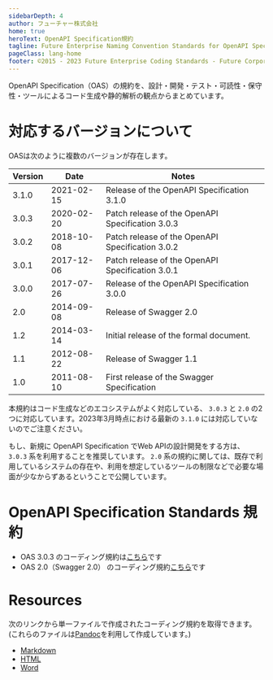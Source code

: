 ```yaml
---
sidebarDepth: 4
author: フューチャー株式会社
home: true
heroText: OpenAPI Specification規約
tagline: Future Enterprise Naming Convention Standards for OpenAPI Specification
pageClass: lang-home
footer: ©2015 - 2023 Future Enterprise Coding Standards - Future Corporation
---
```


OpenAPI Specification（OAS）の規約を、設計・開発・テスト・可読性・保守性・ツールによるコード生成や静的解析の観点からまとめています。

# 対応するバージョンについて

OASは次のように複数のバージョンが存在します。

| Version | Date       | Notes                                            |
|---------|------------|--------------------------------------------------|
| 3.1.0   | 2021-02-15 | Release of the OpenAPI Specification 3.1.0       |
| 3.0.3   | 2020-02-20 | Patch release of the OpenAPI Specification 3.0.3 |
| 3.0.2   | 2018-10-08 | Patch release of the OpenAPI Specification 3.0.2 |
| 3.0.1   | 2017-12-06 | Patch release of the OpenAPI Specification 3.0.1 |
| 3.0.0   | 2017-07-26 | Release of the OpenAPI Specification 3.0.0       |
| 2.0     | 2014-09-08 | Release of Swagger 2.0                           |
| 1.2     | 2014-03-14 | Initial release of the formal document.          |
| 1.1     | 2012-08-22 | Release of Swagger 1.1                           |
| 1.0     | 2011-08-10 | First release of the Swagger Specification       |

本規約はコード生成などのエコシステムがよく対応している、 `3.0.3` と `2.0` の2つに対応しています。2023年3月時点における最新の `3.1.0` には対応していないのでご注意ください。

もし、新規に OpenAPI Specification でWeb APIの設計開発をする方は、 `3.0.3` 系を利用することを推奨しています。 `2.0` 系の規約に関しては、既存で利用しているシステムの存在や、利用を想定しているツールの制限などで必要な場面が少なからずあるということで公開しています。

# OpenAPI Specification Standards 規約

* OAS 3.0.3 のコーディング規約は[こちら](OpenAPI_Specification_3.0.3.md)です
* OAS 2.0（Swagger 2.0） のコーディング規約[こちら](OpenAPI_Specification_2.0.md)です

# Resources

次のリンクから単一ファイルで作成されたコーディング規約を取得できます。
(これらのファイルは[Pandoc]を利用して作成しています。)

- [Markdown](https://github.com/future-architect/coding-standards/blob/master/documents/forAWSResource/AWSインフラリソース命名規約.md)
- [HTML](https://github.com/future-architect/coding-standards/blob/gh-pages/resources/AWSインフラリソース命名規約.html)
- [Word](https://github.com/future-architect/coding-standards/raw/gh-pages/resources/AWSインフラリソース命名規約.docx)

[pandoc]: https://pandoc.org/
